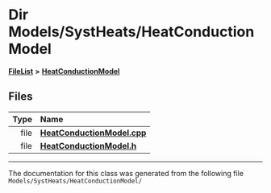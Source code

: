 

# Dir Models/SystHeats/HeatConductionModel



[**FileList**](files.md) **>** [**HeatConductionModel**](dir_598ce1e743ead5e92cc84cac2af27086.md)












## Files

| Type | Name |
| ---: | :--- |
| file | [**HeatConductionModel.cpp**](_heat_conduction_model_8cpp.md) <br> |
| file | [**HeatConductionModel.h**](_heat_conduction_model_8h.md) <br> |



























































------------------------------
The documentation for this class was generated from the following file `Models/SystHeats/HeatConductionModel/`

